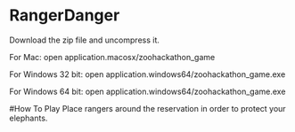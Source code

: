 # RangerDanger

Download the zip file and uncompress it.

For Mac: open application.macosx/zoohackathon_game

For Windows 32 bit: open application.windows64/zoohackathon_game.exe

For Windows 64 bit: open application.windows64/zoohackathon_game.exe

#How To Play
Place rangers around the reservation in order to protect your elephants.
